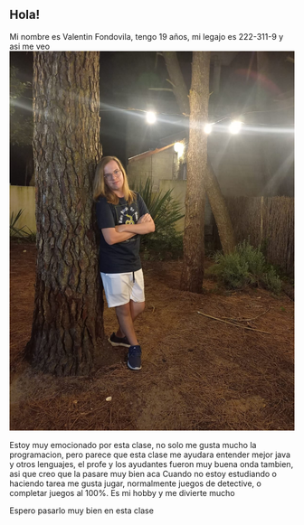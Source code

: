 ## Hola!

Mi nombre es Valentin Fondovila, tengo 19 años, mi legajo es 222-311-9 y asi me veo
![imagen](14dca931-62ba-49a2-9e9b-ff78072c5ecc.jpg)

Estoy muy emocionado por esta clase, no solo me gusta mucho la programacion, pero parece que esta clase me ayudara entender mejor java y otros lenguajes, el profe y los ayudantes fueron muy buena onda tambien, asi que creo que la pasare muy bien aca
Cuando no estoy estudiando o haciendo tarea me gusta jugar, normalmente juegos de detective, o completar juegos al 100%. Es mi hobby y me divierte mucho

Espero pasarlo muy bien en esta clase

